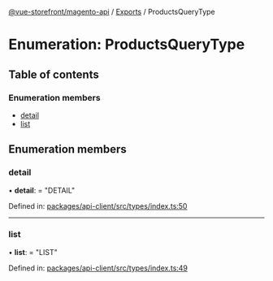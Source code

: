[@vue-storefront/magento-api](../README.md) / [Exports](../modules.md) / ProductsQueryType

# Enumeration: ProductsQueryType

## Table of contents

### Enumeration members

- [detail](productsquerytype.md#detail)
- [list](productsquerytype.md#list)

## Enumeration members

### detail

• **detail**: = "DETAIL"

Defined in: [packages/api-client/src/types/index.ts:50](https://github.com/vuestorefront/magento2/blob/92b9847/packages/api-client/src/types/index.ts#L50)

___

### list

• **list**: = "LIST"

Defined in: [packages/api-client/src/types/index.ts:49](https://github.com/vuestorefront/magento2/blob/92b9847/packages/api-client/src/types/index.ts#L49)
